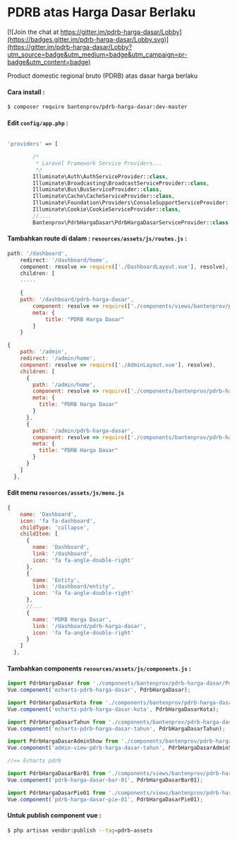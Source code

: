 # PDRB atas Harga Dasar Berlaku

[![Join the chat at https://gitter.im/pdrb-harga-dasar/Lobby](https://badges.gitter.im/pdrb-harga-dasar/Lobby.svg)](https://gitter.im/pdrb-harga-dasar/Lobby?utm_source=badge&utm_medium=badge&utm_campaign=pr-badge&utm_content=badge)

Product domestic regional bruto (PDRB) atas dasar harga berlaku

#### Cara install :

```bash
$ composer require bantenprov/pdrb-harga-dasar:dev-master
```

#### Edit `config/app.php` :
```php

'providers' => [

        /*
         * Laravel Framework Service Providers...
         */
        Illuminate\Auth\AuthServiceProvider::class,
        Illuminate\Broadcasting\BroadcastServiceProvider::class,
        Illuminate\Bus\BusServiceProvider::class,
        Illuminate\Cache\CacheServiceProvider::class,
        Illuminate\Foundation\Providers\ConsoleSupportServiceProvider::class,
        Illuminate\Cookie\CookieServiceProvider::class,
        //....
        Bantenprov\PdrbHargaDasar\PdrbHargaDasarServiceProvider::class,

```

#### Tambahkan route di dalam : `resources/assets/js/routes.js` :

```javascript
path: '/dashboard',
    redirect: '/dashboard/home',
    component: resolve => require(['./DashboardLayout.vue'], resolve),
    children: [
    .....
    
    {
    path: '/dashboard/pdrb-harga-dasar',
        component: resolve => require(['./components/views/bantenprov/pdrb-harga-dasar/DashboardPdrbHargaDasar.vue'], resolve),
        meta: {
            title: "PDRB Harga Dasar"
        }
    }
```

```javascript
{
    path: '/admin',
    redirect: '/admin/home',
    component: resolve => require(['./AdminLayout.vue'], resolve),
    children: [
      {
        path: '/admin/home',
        component: resolve => require(['./components/bantenprov/pdrb-harga-dasar/PdrbHargaDasarAdmin.show.vue'], resolve),
        meta: {
          title: "PDRB Harga Dasar"
        }
      },
      {
        path: '/admin/pdrb-harga-dasar',
        component: resolve => require(['./components/bantenprov/pdrb-harga-dasar/PdrbHargaDasarAdmin.show.vue'], resolve),
        meta: {
          title: "PDRB Harga Dasar"
        }
      }
    ]
  },

```

#### Edit menu `resources/assets/js/menu.js`

```javascript
{
    name: 'Dashboard',
    icon: 'fa fa-dashboard',
    childType: 'collapse',
    childItem: [
      {
        name: 'Dashboard',
        link: '/dashboard',
        icon: 'fa fa-angle-double-right'
      },
      {
        name: 'Entity',
        link: '/dashboard/entity',
        icon: 'fa fa-angle-double-right'
      },
      //...
      {
        name: 'PDRB Harga Dasar',
        link: '/dashboard/pdrb-harga-dasar',
        icon: 'fa fa-angle-double-right'
      }
    ]
  },
```


#### Tambahkan components `resources/assets/js/components.js` :

```javascript
import PdrbHargaDasar from './components/bantenprov/pdrb-harga-dasar/PdrbHargaDasar.chart.vue';
Vue.component('echarts-pdrb-harga-dasar', PdrbHargaDasar);

import PdrbHargaDasarKota from './components/bantenprov/pdrb-harga-dasar/PdrbHargaDasarKota.chart.vue';
Vue.component('echarts-pdrb-harga-dasar-kota', PdrbHargaDasarKota);

import PdrbHargaDasarTahun from './components/bantenprov/pdrb-harga-dasar/PdrbHargaDasarTahun.chart.vue';
Vue.component('echarts-pdrb-harga-dasar-tahun', PdrbHargaDasarTahun);

import PdrbHargaDasarAdminShow from './components/bantenprov/pdrb-harga-dasar/PdrbHargaDasarAdmin.show.vue';
Vue.component('admin-view-pdrb-harga-dasar-tahun', PdrbHargaDasarAdminShow);

//== Echarts pdrb

import PdrbHargaDasarBar01 from './components/views/bantenprov/pdrb-harga-dasar/PdrbHargaDasarBar01.vue';
Vue.component('pdrb-harga-dasar-bar-01', PdrbHargaDasarBar01);

import PdrbHargaDasarPie01 from './components/views/bantenprov/pdrb-harga-dasar/PdrbHargaDasarPie01.vue';
Vue.component('pdrb-harga-dasar-pie-01', PdrbHargaDasarPie01);


```

#### Untuk publish component vue :

```bash
$ php artisan vendor:publish --tag=pdrb-assets
```


